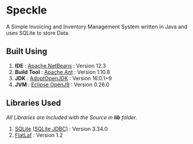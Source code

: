 # Speckle
A Simple Invoicing and Inventory Management System written in Java and uses SQLite to store Data.

## Built Using
1. **IDE** : [Apache NetBeans](https://netbeans.apache.org/) : Version 12.3
2. **Build Tool** : [Apache Ant](https://ant.apache.org/) : Version 1.10.8
3. **JDK** : [AdoptOpenJDK](https://adoptopenjdk.net/) : Version 16.0.1+9
4. **JVM** : [Eclipse OpenJ9](https://www.eclipse.org/openj9/) : Version 0.26.0

## Libraries Used
*All Libraries are Included with the Source in __lib__ folder.*
1. [SQLite](https://www.sqlite.org/) [(SQLite JDBC)](https://github.com/xerial/sqlite-jdbc) : Version 3.34.0
2. [FlatLaf](https://www.formdev.com/flatlaf/) : Version 1.2
